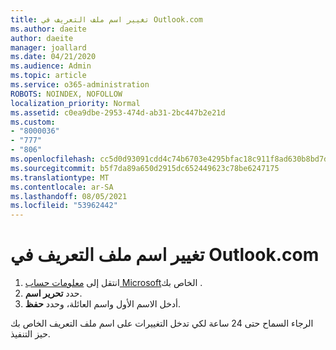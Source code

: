 ```yaml
---
title: تغيير اسم ملف التعريف في Outlook.com
ms.author: daeite
author: daeite
manager: joallard
ms.date: 04/21/2020
ms.audience: Admin
ms.topic: article
ms.service: o365-administration
ROBOTS: NOINDEX, NOFOLLOW
localization_priority: Normal
ms.assetid: c0ea9dbe-2953-474d-ab31-2bc447b2e21d
ms.custom:
- "8000036"
- "777"
- "806"
ms.openlocfilehash: cc5d0d93091cdd4c74b6703e4295bfac18c911f8ad630b8bd7db5a17b1ffb9d0
ms.sourcegitcommit: b5f7da89a650d2915dc652449623c78be6247175
ms.translationtype: MT
ms.contentlocale: ar-SA
ms.lasthandoff: 08/05/2021
ms.locfileid: "53962442"
---
```

# <a name="change-your-profile-name-in-outlookcom"></a>تغيير اسم ملف التعريف في Outlook.com

1. انتقل إلى [معلومات حساب Microsoft](https://go.microsoft.com/fwlink/p/?linkid=860841)الخاص بك .
2. حدد **تحرير اسم**.
3. أدخل الاسم الأول واسم العائلة، وحدد **حفظ**.

الرجاء السماح حتى 24 ساعة لكي تدخل التغييرات على اسم ملف التعريف الخاص بك حيز التنفيذ.